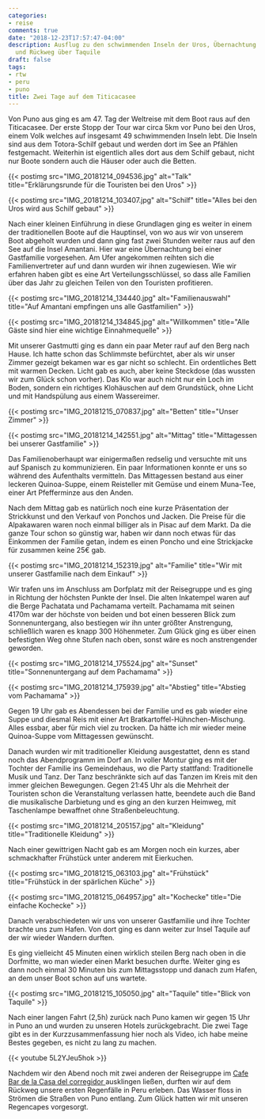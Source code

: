 ```yaml
---
categories:
- reise
comments: true
date: "2018-12-23T17:57:47-04:00"
description: Ausflug zu den schwimmenden Inseln der Uros, Übernachtung auf Amantani
  und Rückweg über Taquile
draft: false
tags:
- rtw
- peru
- puno
title: Zwei Tage auf dem Titicacasee
---
```


Von Puno aus ging es am 47. Tag der Weltreise mit dem Boot raus auf den Titicacasee. Der erste Stopp der Tour war circa 5km vor Puno bei den Uros, einem Volk welches auf insgesamt 49 schwimmenden Inseln lebt. Die Inseln sind aus dem Totora-Schilf gebaut und werden dort im See an Pfählen festgemacht. Weiterhin ist eigentlich alles dort aus dem Schilf gebaut, nicht nur Boote sondern auch die Häuser oder auch die Betten.

{{< postimg src="IMG_20181214_094536.jpg" alt="Talk" title="Erklärungsrunde für die Touristen bei den Uros" >}}

{{< postimg src="IMG_20181214_103407.jpg" alt="Schilf" title="Alles bei den Uros wird aus Schilf gebaut" >}}

Nach einer kleinen Einführung in diese Grundlagen ging es weiter in einem der traditionellen Boote auf die Hauptinsel, von wo aus wir von unserem Boot abgeholt wurden und dann ging fast zwei Stunden weiter raus auf den See auf die Insel Amantani. Hier war eine Übernachtung bei einer Gastfamilie vorgesehen. Am Ufer angekommen reihten sich die Familienvertreter auf und dann wurden wir ihnen zugewiesen. Wie wir erfahren haben gibt es eine Art Verteilungsschlüssel, so dass alle Familien über das Jahr zu gleichen Teilen von den Touristen profitieren.

{{< postimg src="IMG_20181214_134440.jpg" alt="Familienauswahl" title="Auf Amantani empfingen uns alle Gastfamilien" >}}

{{< postimg src="IMG_20181214_134845.jpg" alt="Willkommen" title="Alle Gäste sind hier eine wichtige Einnahmequelle" >}}

Mit unserer Gastmutti ging es dann ein paar Meter rauf auf den Berg nach Hause. Ich hatte schon das Schlimmste befürchtet, aber als wir unser Zimmer gezeigt bekamen war es gar nicht so schlecht. Ein ordentliches Bett mit warmen Decken. Licht gab es auch, aber keine Steckdose (das wussten wir zum Glück schon vorher). Das Klo war auch nicht nur ein Loch im Boden, sondern ein richtiges Klohäuschen auf dem Grundstück, ohne Licht und mit Handspülung aus einem Wassereimer.

{{< postimg src="IMG_20181215_070837.jpg" alt="Betten" title="Unser Zimmer" >}}

{{< postimg src="IMG_20181214_142551.jpg" alt="Mittag" title="Mittagessen bei unserer Gastfamilie" >}}

Das Familienoberhaupt war einigermaßen redselig und versuchte mit uns auf Spanisch zu kommunizieren. Ein paar Informationen konnte er uns so während des Aufenthalts vermitteln. Das Mittagessen bestand aus einer leckeren Quinoa-Suppe, einem Reisteller mit Gemüse und einem Muna-Tee, einer Art Pfefferminze aus den Anden.

Nach dem Mittag gab es natürlich noch eine kurze Präsentation der Strickkunst und den Verkauf von Ponchos und Jacken. Die Preise für die Alpakawaren waren noch einmal billiger als in Pisac auf dem Markt. Da die ganze Tour schon so günstig war, haben wir dann noch etwas für das Einkommen der Familie getan, indem es einen Poncho und eine Strickjacke für zusammen keine 25€ gab. 

{{< postimg src="IMG_20181214_152319.jpg" alt="Familie" title="Wir mit unserer Gastfamilie nach dem Einkauf" >}}

Wir trafen uns im Anschluss am Dorfplatz mit der Reisegruppe und es ging in Richtung der höchsten Punkte der Insel. Die alten Inkatempel waren auf die Berge Pachatata und Pachamama verteilt. Pachamama mit seinen 4170m war der höchste von beiden und bot einen besseren Blick zum Sonnenuntergang, also bestiegen wir ihn unter größter Anstrengung, schließlich waren es knapp 300 Höhenmeter. Zum Glück ging es über einen befestigten Weg ohne Stufen nach oben, sonst wäre es noch anstrengender geworden.

{{< postimg src="IMG_20181214_175524.jpg" alt="Sunset" title="Sonnenuntergang auf dem Pachamama" >}}

{{< postimg src="IMG_20181214_175939.jpg" alt="Abstieg" title="Abstieg vom Pachamama" >}}

Gegen 19 Uhr gab es Abendessen bei der Familie und es gab wieder eine Suppe und diesmal Reis mit einer Art Bratkartoffel-Hühnchen-Mischung. Alles essbar, aber für mich viel zu trocken. Da hätte ich mir wieder meine Quinoa-Suppe vom Mittagessen gewünscht.

Danach wurden wir mit traditioneller Kleidung ausgestattet, denn es stand noch das Abendprogramm im Dorf an. In voller Montur ging es mit der Tochter der Familie ins Gemeindehaus, wo die Party stattfand: Traditionelle Musik und Tanz. Der Tanz beschränkte sich auf das Tanzen im Kreis mit den immer gleichen Bewegungen. Gegen 21:45 Uhr als die Mehrheit der Touristen schon die Veranstaltung verlassen hatte, beendete auch die Band die musikalische Darbietung und es ging an den kurzen Heimweg, mit Taschenlampe bewaffnet ohne Straßenbeleuchtung.

{{< postimg src="IMG_20181214_205157.jpg" alt="Kleidung" title="Traditionelle Kleidung" >}}

Nach einer gewittrigen Nacht gab es am Morgen noch ein kurzes, aber schmackhafter Frühstück unter anderem mit Eierkuchen. 

{{< postimg src="IMG_20181215_063103.jpg" alt="Frühstück" title="Frühstück in der spärlichen Küche" >}}

{{< postimg src="IMG_20181215_064957.jpg" alt="Kochecke" title="Die einfache Kochecke" >}}

Danach verabschiedeten wir uns von unserer Gastfamilie und ihre Tochter brachte uns zum Hafen. Von dort ging es dann weiter zur Insel Taquile auf der wir wieder Wandern durften. 

Es ging vielleicht 45 Minuten einen wirklich steilen Berg nach oben in die Dorfmitte, wo man wieder einen Markt besuchen durfte. Weiter ging es dann noch einmal 30 Minuten bis zum Mittagsstopp und danach zum Hafen, an dem unser Boot schon auf uns wartete.

{{< postimg src="IMG_20181215_105050.jpg" alt="Taquile" title="Blick von Taquile" >}}

Nach einer langen Fahrt (2,5h) zurück nach Puno kamen wir gegen 15 Uhr in Puno an und wurden zu unseren Hotels zurückgebracht. Die zwei Tage gibt es in der Kurzzusammenfassung hier noch als Video, ich habe meine Bestes gegeben, es nicht zu lang zu machen.

{{< youtube 5L2YJeu5hok >}}

Nachdem wir den Abend noch mit zwei anderen der Reisegruppe im [Cafe Bar de la Casa del corregidor
](https://goo.gl/maps/XGREyuFy5AK2) ausklingen ließen, durften wir auf dem Rückweg unsere ersten Regenfälle in Peru erleben. Das Wasser floss in Strömen die Straßen von Puno entlang. Zum Glück hatten wir mit unseren Regencapes vorgesorgt.

